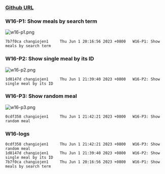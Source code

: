 ### [Github URL](https://github.com/changiojen1/1112-1N-js-demo-208410224.git)

### W16-P1: Show meals by search term

![w16-p1.png](https://ztflbjygdewbkwpghxwx.supabase.co/storage/v1/object/public/md-img/img/w16-p1.png)

```
7b7f0ca changiojen1     Thu Jun 1 20:16:56 2023 +0800   W16-P1: Show meals by search term
```

### W16-P2: Show single meal by its ID

![w16-p2.png](https://ztflbjygdewbkwpghxwx.supabase.co/storage/v1/object/public/md-img/img/w16-p2.png)

```
1d8147d changiojen1     Thu Jun 1 21:39:40 2023 +0800   W16-P2: Show single meal by its ID
```

### W16-P3: Show random meal

![w16-p3.png](https://ztflbjygdewbkwpghxwx.supabase.co/storage/v1/object/public/md-img/img/w16-p3.png)

```
0cdf358 changiojen1     Thu Jun 1 21:42:21 2023 +0800   W16-P3: Show random meal
```

### W16-logs

```
0cdf358 changiojen1     Thu Jun 1 21:42:21 2023 +0800   W16-P3: Show random meal
1d8147d changiojen1     Thu Jun 1 21:39:40 2023 +0800   W16-P2: Show single meal by its ID
7b7f0ca changiojen1     Thu Jun 1 20:16:56 2023 +0800   W16-P1: Show meals by search term
```
